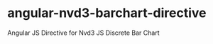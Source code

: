 angular-nvd3-barchart-directive
===============================

Angular JS Directive for Nvd3 JS Discrete Bar Chart
